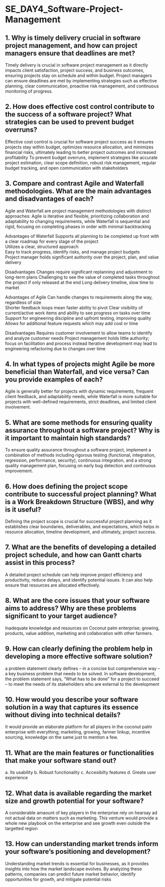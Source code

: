 # SE_DAY4_Software-Project-Management
## 1. Why is timely delivery crucial in software project management, and how can project managers ensure that deadlines are met?
Timely delivery is crucial in software project management as it directly impacts client satisfaction, project success, and business outcomes, ensuring projects stay on schedule and within budget. 
Project managers can ensure deadlines are met by implementing strategies such as effective planning, clear communication, proactive risk management, and continuous monitoring of progress. 

## 2. How does effective cost control contribute to the success of a software project? What strategies can be used to prevent budget overruns?
Effective cost control is crucial for software project success as it ensures projects stay within budget, optimizes resource allocation, and minimizes financial risks, ultimately leading to better project outcomes and increased profitability
To prevent budget overruns, implement strategies like accurate project estimation, clear scope definition, robust risk management, regular budget tracking, and open communication with stakeholders
## 3. Compare and contrast Agile and Waterfall methodologies. What are the main advantages and disadvantages of each?
Agile and Waterfall are project management methodologies with distinct approaches: Agile is iterative and flexible, prioritizing collaboration and adaptability to changing requirements, while Waterfall is sequential and rigid, focusing on completing phases in order with minimal backtracking

Advantages of Waterfall
Supports all planning to be completed up front with a clear roadmap for every stage of the project	
Utilizes a clear, structured approach	
Easy to track progress, identify risks, and manage project budgets	
Project manager holds significant authority over the project, plan, and value delivery

Disadvantages
Changes require significant replanning and adjustment to long-term plans
Challenging to see the value of completed tasks throughout the project if only released at the end
Long delivery timeline, slow time to market

Advantages of Agile
Can handle changes to requirements along the way, regardless of size	
Shorter feedback loops mean faster ability to pivot	
Clear visibility of current/active work items and ability to see progress on tasks over time	
Support for engineering discipline and upfront testing, improving quality	Allows for additional feature requests which may add cost or time

Disadvantages
Requires customer involvement to allow teams to identify and analyze customer needs
Project management holds little authority; focus on facilitation and process instead
Iterative development may lead to engineering refactoring due to changes over time

## 4. In what types of projects might Agile be more beneficial than Waterfall, and vice versa? Can you provide examples of each?
Agile is generally better for projects with dynamic requirements, frequent client feedback, and adaptability needs, while Waterfall is more suitable for projects with well-defined requirements, strict deadlines, and limited client involvement. 

## 5. What are some methods for ensuring quality assurance throughout a software project? Why is it important to maintain high standards?
To ensure quality assurance throughout a software project, implement a combination of methods including rigorous testing (functional, integration, regression, performance, security), continuous integration, and a strong quality management plan, focusing on early bug detection and continuous improvement. 

## 6. How does defining the project scope contribute to successful project planning? What is a Work Breakdown Structure (WBS), and why is it useful?
Defining the project scope is crucial for successful project planning as it establishes clear boundaries, deliverables, and expectations, which helps in resource allocation, timeline development, and ultimately, project success. 

## 7. What are the benefits of developing a detailed project schedule, and how can Gantt charts assist in this process?
A detailed project schedule can help improve project efficiency and productivity, reduce delays, and identify potential issues. It can also help ensure that resources are allocated effectively. 

## 8. What are the core issues that your software aims to address? Why are these problems significant to your target audience?
Inadequate knowledge and resources on Coconut palm enterprise; growing, products, value addition, marketing and collaboration with other farmers.

## 9. How can clearly defining the problem help in developing a more effective software solution?
 a problem statement clearly defines – in a concise but comprehensive way – a key business problem that needs to be solved. In software development, the problem statement says, “What has to be done” for a project to succeed – to meet the needs of its stakeholders who are external to the development

## 10. How would you describe your software solution in a way that captures its essence without diving into technical details?
It would provide an elaborate platform for all players in the coconut palm enterprise with everything; marketing, growing, farmer linkup, incentive sourcing, knowledge on the same just to mention a few.
## 11. What are the main features or functionalities that make your software stand out?
a. Its usability
b. Robust functionality
c. Accesibilty features
d. Greate user experience
## 12. What data is available regarding the market size and growth potential for your software?
A considerable amaount of key players in the enterprise rely on hearsay ad not actual data on matters such as marketing. This venture would provide a whole new playbook on the enterprise and see growth even outside the targetted region
## 13. How can understanding market trends inform your software’s positioning and development?

Understanding market trends is essential for businesses, as it provides insights into how the market landscape evolves. By analyzing these patterns, companies can predict future market behavior, identify opportunities for growth, and mitigate potential risks

